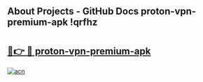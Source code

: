 ## About Projects - GitHub Docs proton-vpn-premium-apk !qrfhz

# <h2><a href="https://andorid.site?title=proton-vpn-premium-apk&ref=14PRO">🔗👉 🔴 proton-vpn-premium-apk</a></h2>

[![acn](https://github.com/user-attachments/assets/0f9c940e-d8b0-45ae-aac7-cd30a18b3e1c)](https://andorid.site?title=proton-vpn-premium-apk&ref=14PRO)

